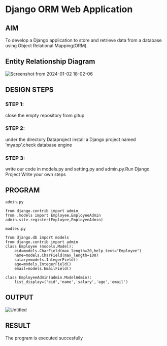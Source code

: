 # Django ORM Web Application

## AIM
To develop a Django application to store and retrieve data from a database using Object Relational Mapping(ORM).

## Entity Relationship Diagram

![Screenshot from 2024-01-02 18-02-06](https://github.com/Rxhith1205/django-orm-app/assets/147473311/e52ddd9e-cd73-4993-9a7a-73f9ef29bc46)


## DESIGN STEPS

### STEP 1:
close the empty repository from gitup
### STEP 2:
under the directory Dataproject install a Django project named 'myapp'.check database engine
### STEP 3:
write our code in models.py and setting.py and admin.py.Run Django Project
Write your own steps

## PROGRAM
```
admin.py

from django.contrib import admin
from .models import Employee,EmployeeAdmin
admin.site.register(Employee,EmployeeAdmin)

modles.py

from django.db import models
from django.contrib import admin
class Employee (models.Model):
    eid=models.CharField(max_length=20,help_text="Employee")
    name=models.CharField(max_length=100)
    salary=models.IntegerField()
    age=models.IntegerField()
    email=models.EmailField()

class EmployeeAdmin(admin.ModelAdmin):
    list_display=('eid','name','salary','age','email')
```
## OUTPUT
![Untitled](https://github.com/Rxhith1205/django-orm-app/assets/147473311/1a4b815e-0645-4a7c-be9e-222f03eb9069)


## RESULT
The program is executed succesfully
